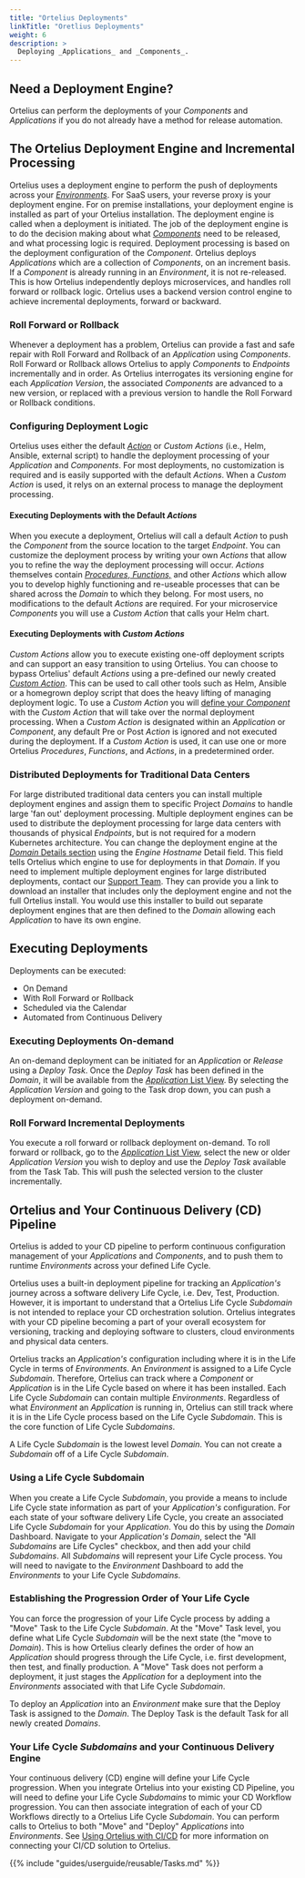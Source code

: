 ```yaml
---
title: "Ortelius Deployments"
linkTitle: "Oretlius Deployments"
weight: 6
description: >
  Deploying _Applications_ and _Components_.
---
```


## Need a Deployment Engine? 
Ortelius can perform the deployments of your _Components_ and _Applications_ if you do not already have a method for release automation. 

## The Ortelius Deployment Engine and Incremental Processing

Ortelius uses a deployment engine to perform the push of deployments across your [_Environments_](/guides/userguide/first-steps/2-define-environments/).  For SaaS users, your reverse proxy is your deployment engine.  For on premise installations, your deployment engine is installed as part of your Ortelius installation. The deployment engine is called when a deployment is initiated. The job of the deployment engine is to do the decision making about what [_Components_](/guides/userguide/publishing-components/intro-to-components/) need to be released, and what processing logic is required.  Deployment processing is based on the deployment configuration of the _Component_. Ortelius deploys _Applications_ which are a collection of _Components_, on an increment basis. If a _Component_ is already running in an _Environment_, it is not re-released. This is how Ortelius independently deploys microservices, and handles roll forward or rollback logic.  Ortelius uses a backend version control engine to achieve incremental deployments, forward or backward.

### Roll Forward or Rollback

Whenever a deployment has a problem, Ortelius can provide a fast and safe repair with Roll Forward and Rollback of an _Application_ using _Components_. Roll Forward or Rollback allows Ortelius to apply _Components_ to _Endpoints_ incrementally and in order. As Ortelius interrogates its versioning engine for each _Application Version_, the associated _Components_ are advanced to a new version, or replaced with a previous version to handle the Roll Forward or Rollback conditions.

### Configuring Deployment Logic

Ortelius uses either the default [_Action_](/guides/userguide/customizations/2-define-your-actions/) or _Custom Actions_ (i.e., Helm, Ansible, external script) to handle the deployment processing of your _Application_ and _Components_.  For most deployments, no customization is required and is easily supported with the default _Actions_. When a _Custom Action_ is used, it relys on an external process to manage the deployment processing.

#### Executing Deployments with the Default _Actions_

 When you execute a deployment, Ortelius will call a default _Action_ to push the _Component_ from the source location to the target _Endpoint_. You can customize the deployment process by writing your own _Actions_ that allow you to refine the way the deployment processing will occur. _Actions_ themselves contain [_Procedures_, _Functions,_](/guides/userguide/customizations/2-define-your-functions-and-procedures/) and other _Actions_ which allow you to develop highly functioning and re-useable processes that can be shared across the _Domain_ to which they belong. For most users, no modifications to the default _Actions_ are required. For your microservice _Components_ you will use a _Custom Action_ that calls your Helm chart.

#### Executing Deployments with _Custom Actions_

_Custom Actions_ allow you to execute existing one-off deployment scripts and can support an easy transition to using Ortelius. You can choose to bypass Ortelius' default _Actions_ using a pre-defined our newly created [_Custom Action_](/guides/userguide/customizations/2-define-your-actions/). This can be used to call other tools such as Helm, Ansible or a homegrown deploy script that does the heavy lifting of managing deployment logic. To use a _Custom Action_ you will [define your _Component_](/guides/userguide/publishing-components/2-define-components/#viewing-and-editing-_components_-with-the-dashboard) with the _Custom Action_ that will take over the normal deployment processing. When a _Custom Action_ is designated within an _Application_ or _Component_, any default Pre or Post _Action_ is ignored and not executed during the deployment. If a _Custom Action_ is used, it can use one or more Ortelius _Procedures_, _Functions_, and _Actions_, in a predetermined order.

### Distributed Deployments for Traditional Data Centers

For large distributed traditional data centers you can install multiple deployment engines and assign them to specific Project _Domains_ to handle large 'fan out' deployment processing. Multiple deployment engines can be used to distribute the deployment processing for large data centers with thousands of physical _Endpoints_, but is not required for a modern Kubernetes architecture. You can change the deployment engine at the [_Domain_ Details section](/guides/userguide/first-steps/2-defining-domains/#_domain_-details) using the _Engine Hostname_ Detail field. This field tells Ortelius which engine to use for deployments in that _Domain_. If you need to implement multiple deployment engines for large distributed deployments, contact our [Support Team](/guides/userguide/installation-and-support/0-contactsupport/). They can provide you a link to download an installer that includes only the deployment engine and not the full Ortelius install. You would use this installer to build out separate deployment engines that are then defined to the _Domain_ allowing each _Application_ to have its own engine.

## Executing Deployments

Deployments can be executed:

- On Demand
- With Roll Forward or Rollback
- Scheduled via the Calendar
- Automated from Continuous Delivery

### Executing Deployments On-demand

An on-demand deployment can be initiated for an _Application_ or _Release_ using a _Deploy Task_. Once the _Deploy Task_ has been defined in the _Domain_, it will be available from the [_Application_ List View](/guides/userguide/packaging-applications/2-defining-applications/#the-_application_-list-view-for-adding-or-deleting).  By selecting the _Application Version_ and going to the Task drop down, you can push a deployment on-demand.

### Roll Forward Incremental Deployments

You execute a roll forward or rollback deployment on-demand. To roll forward or rollback, go to the  [_Application_ List View](/guides/userguide/packaging-applications/2-defining-applications/#the-_application_-list-view-for-adding-or-deleting), select the new or older _Application Version_ you wish to deploy and use the _Deploy Task_ available from the Task Tab. This will push the selected version to the cluster incrementally.

## Ortelius and Your Continuous Delivery (CD) Pipeline

Ortelius is added to your CD pipeline to perform continuous configuration management of your _Applications_ and _Components_, and to push them to runtime _Environments_ across your defined Life Cycle.

Ortelius uses a built-in deployment pipeline for tracking an _Application's_ journey across a software delivery Life Cycle, i.e. Dev, Test, Production. However, it is important to understand that a Ortelius Life Cycle _Subdomain_ is not intended to replace your CD orchestration solution. Ortelius integrates with your CD pipeline becoming a part of your overall ecosystem for versioning, tracking and deploying software to clusters, cloud environments and physical data centers.

Ortelius tracks an _Application's_ configuration including where it is in the Life Cycle in terms of _Environments_.  An _Environment_ is assigned to a Life Cycle _Subdomain_. Therefore, Ortelius can track where a _Component_ or _Application_ is in the Life Cycle based on where it has been installed. Each Life Cycle _Subdomain_ can contain multiple _Environments_. Regardless of what _Environment_ an _Application_ is running in, Ortelius can still track where it is in the Life Cycle process based on the Life Cycle _Subdomain_. This is the core function of Life Cycle _Subdomains_.

A Life Cycle _Subdomain_ is the lowest level _Domain_.  You can not create a _Subdomain_ off of a Life Cycle _Subdomain_.

### Using a Life Cycle Subdomain

When you create a Life Cycle _Subdomain_, you provide a means to include Life Cycle state information as part of your _Application's_ configuration. For each state of your software delivery Life Cycle, you create an associated Life Cycle _Subdomain_ for your _Application_. You do this by using the _Domain_ Dashboard. Navigate to your _Application's_ _Domain_, select the  "All _Subdomains_ are Life Cycles" checkbox, and then add your child _Subdomains_.  All _Subdomains_ will represent your Life Cycle process. You will need to navigate to the _Environment_ Dashboard to add the _Environments_ to your Life Cycle _Subdomains_.

### Establishing the Progression Order of Your Life Cycle

You can force the progression of your Life Cycle process by adding a "Move" Task to the Life Cycle _Subdomain_.  At the "Move" Task level, you define what Life Cycle _Subdomain_ will be the next state (the "move to _Domain_). This is how Ortelius clearly defines the order of how an _Application_ should progress through the Life Cycle, i.e. first development, then test, and finally production. A "Move" Task does not perform a deployment, it just stages the _Application_ for a deployment into the _Environments_ associated with that Life Cycle _Subdomain_.

To deploy an _Application_ into an _Environment_ make sure that the Deploy Task is assigned to the _Domain_.  The Deploy Task is the default Task for all newly created _Domains_.

### Your Life Cycle _Subdomains_ and your Continuous Delivery Engine

Your continuous delivery (CD) engine will define your Life Cycle progression.  When you integrate Ortelius into your existing CD Pipeline, you will need to define your Life Cycle _Subdomains_ to mimic your CD Workflow progression. You can then associate integration of each of your CD Workflows directly to a Ortelius Life Cycle _Subdomain_. You can perform calls to Ortelius to both "Move" and "Deploy" _Applications_ into _Environments_.  See [Using Ortelius with CI/CD](/guides/userguide/integrations/CI-CD_Integrations.md) for more information on connecting your CI/CD solution to Ortelius.

{{% include "guides/userguide/reusable/Tasks.md" %}}

